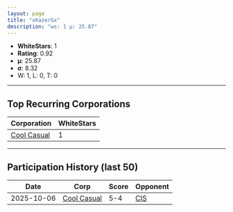 ```yaml
---
layout: page
title: "xKazerGx"
description: "ws: 1 μ: 25.87"
---
```

- **WhiteStars**: 1
- **Rating**: 0.92
- **μ**: 25.87  
- **σ**: 8.32
- W: 1, L: 0, T: 0

---

## Top Recurring Corporations

| Corporation | WhiteStars |
| --- | --- |
| [Cool Casual](https://ws.tsl.rocks/corp/9a2a796d16f4c8e1d525d5964621454c42a10aa6c544766a55463862c9d3b6f0/) | 1 |

---

## Participation History (last 50)

| Date | Corp | Score | Opponent |
| --- | --- | --- | --- |
| 2025-10-06 | [Cool Casual](https://ws.tsl.rocks/corp/9a2a796d16f4c8e1d525d5964621454c42a10aa6c544766a55463862c9d3b6f0/) | 5-4 | [CIS](https://ws.tsl.rocks/corp/3efaab24560531ff257e73bfb281a7e9c0a9d591ac5aff55d05d35f2fb5e1d73/) |
